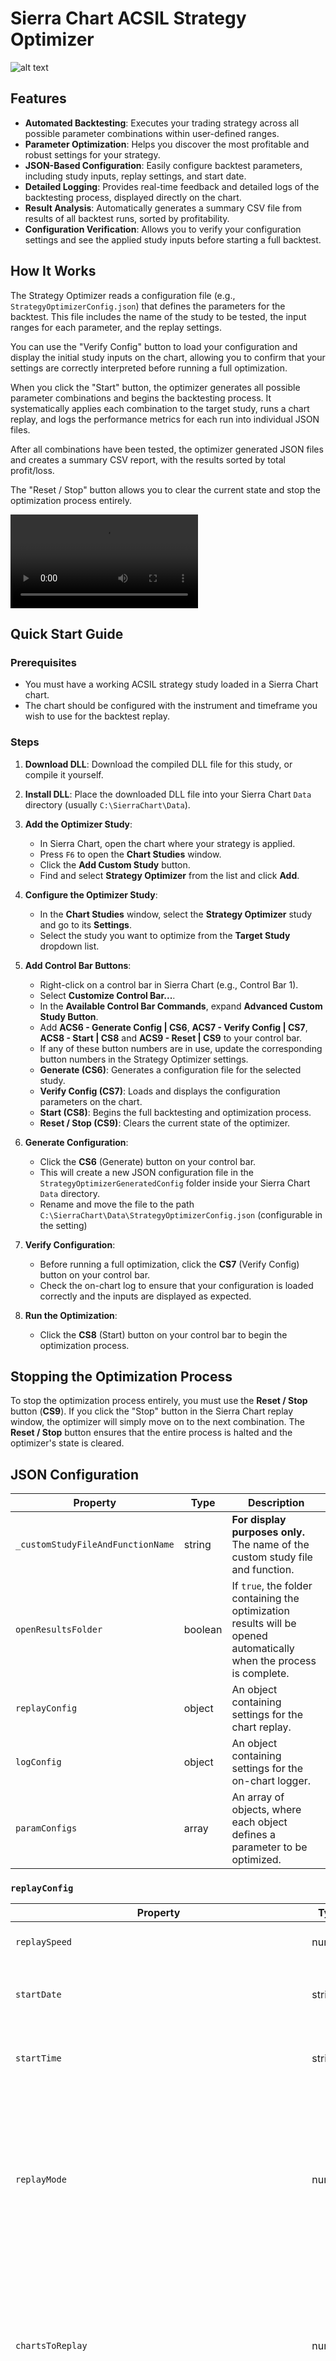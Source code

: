 # Sierra Chart ACSIL Strategy Optimizer
![alt text](images/Report.png)
## Features

-   **Automated Backtesting**: Executes your trading strategy across all possible parameter combinations within user-defined ranges.
-   **Parameter Optimization**: Helps you discover the most profitable and robust settings for your strategy.
-   **JSON-Based Configuration**: Easily configure backtest parameters, including study inputs, replay settings, and start date.
-   **Detailed Logging**: Provides real-time feedback and detailed logs of the backtesting process, displayed directly on the chart.
-   **Result Analysis**: Automatically generates a summary CSV file from results of all backtest runs, sorted by profitability.
-   **Configuration Verification**: Allows you to verify your configuration settings and see the applied study inputs before starting a full backtest.

## How It Works

The Strategy Optimizer reads a configuration file (e.g., `StrategyOptimizerConfig.json`) that defines the parameters for the backtest. This file includes the name of the study to be tested, the input ranges for each parameter, and the replay settings.

You can use the "Verify Config" button to load your configuration and display the initial study inputs on the chart, allowing you to confirm that your settings are correctly interpreted before running a full optimization.

When you click the "Start" button, the optimizer generates all possible parameter combinations and begins the backtesting process. It systematically applies each combination to the target study, runs a chart replay, and logs the performance metrics for each run into individual JSON files.

After all combinations have been tested, the optimizer generated JSON files and creates a summary CSV report, with the results sorted by total profit/loss.

The "Reset / Stop" button allows you to clear the current state and stop the optimization process entirely.

[<video controls src="images/2025-08-27 05-33-51-1.mp4" title=""></video>
](https://github.com/user-attachments/assets/39058e51-d398-479b-85dd-c1b960acd997)

## Quick Start Guide

### Prerequisites

*   You must have a working ACSIL strategy study loaded in a Sierra Chart chart.
*   The chart should be configured with the instrument and timeframe you wish to use for the backtest replay.

### Steps

1.  **Download DLL**: Download the compiled DLL file for this study, or compile it yourself.
2.  **Install DLL**: Place the downloaded DLL file into your Sierra Chart `Data` directory (usually `C:\SierraChart\Data`).
3.  **Add the Optimizer Study**:
    *   In Sierra Chart, open the chart where your strategy is applied.
    *   Press `F6` to open the **Chart Studies** window.
    *   Click the **Add Custom Study** button.
    *   Find and select **Strategy Optimizer** from the list and click **Add**.
4.  **Configure the Optimizer Study**:
    *   In the **Chart Studies** window, select the **Strategy Optimizer** study and go to its **Settings**.
    *   Select the study you want to optimize from the **Target Study** dropdown list.
5.  **Add Control Bar Buttons**:
    *   Right-click on a control bar in Sierra Chart (e.g., Control Bar 1).
    *   Select **Customize Control Bar...**.
    *   In the **Available Control Bar Commands**, expand **Advanced Custom Study Button**.
    *   Add **ACS6 - Generate Config | CS6**, **ACS7 - Verify Config | CS7**, **ACS8 - Start | CS8** and **ACS9 - Reset | CS9** to your control bar.
    *   If any of these button numbers are in use, update the corresponding button numbers in the Strategy Optimizer settings.
    *   **Generate (CS6)**: Generates a configuration file for the selected study.
    *   **Verify Config (CS7)**: Loads and displays the configuration parameters on the chart.
    *   **Start (CS8)**: Begins the full backtesting and optimization process.
    *   **Reset / Stop (CS9)**: Clears the current state of the optimizer.

6.  **Generate Configuration**:
    *   Click the **CS6** (Generate) button on your control bar.
    *   This will create a new JSON configuration file in the `StrategyOptimizerGeneratedConfig` folder inside your Sierra Chart `Data` directory.
    *   Rename and move the file to the path `C:\SierraChart\Data\StrategyOptimizerConfig.json` (configurable in the setting)
7.  **Verify Configuration**:
    *   Before running a full optimization, click the **CS7** (Verify Config) button on your control bar.
    *   Check the on-chart log to ensure that your configuration is loaded correctly and the inputs are displayed as expected.
8.  **Run the Optimization**:
    *   Click the **CS8** (Start) button on your control bar to begin the optimization process.

## Stopping the Optimization Process

To stop the optimization process entirely, you must use the **Reset / Stop** button (**CS9**). If you click the "Stop" button in the Sierra Chart replay window, the optimizer will simply move on to the next combination. The **Reset / Stop** button ensures that the entire process is halted and the optimizer's state is cleared.

## JSON Configuration

| Property                          | Type    | Description                                                                                                                              |
| --------------------------------- | ------- | ---------------------------------------------------------------------------------------------------------------------------------------- |
| `_customStudyFileAndFunctionName` | string  | **For display purposes only.** The name of the custom study file and function.                                                           |
| `openResultsFolder`               | boolean | If `true`, the folder containing the optimization results will be opened automatically when the process is complete.                       |
| `replayConfig`                    | object  | An object containing settings for the chart replay.                                                                                      |
| `logConfig`                       | object  | An object containing settings for the on-chart logger.                                                                                   |
| `paramConfigs`                    | array   | An array of objects, where each object defines a parameter to be optimized.                                                              |

### `replayConfig`

| Property                                      | Type    | Description                                                                                                                                                                |
| --------------------------------------------- | ------- | -------------------------------------------------------------------------------------------------------------------------------------------------------------------------- |
| `replaySpeed`                                 | number  | The speed of the chart replay.                                                                                                                                             |
| `startDate`                                   | string  | The start date for the replay, in `YYYY-MM-DD` format.                                                                                                                     |
| `startTime`                                   | string  | The start time for the replay, in `HH:MM:SS.sss` format.                                                                                                                   |
| `replayMode`                                  | number  | The replay mode. Possible values: `1` (Standard), `2` (Accurate Trading System Back Test), `3` (Calculate at Every Tick), `4` (Calculate Same as Real-Time).                 |
| `chartsToReplay`                              | number  | The charts to replay. Possible values: `0` (Single Chart), `1` (All Charts in Chartbook), `2` (Charts with Same Link Number).                                               |
| `clearExistingTradeSimulationDataForSymbolAndTradeAccount` | number  | If set to `1`, any existing trade simulation data for the symbol and trade account will be cleared before the replay starts.                                        |

### `logConfig`

| Property               | Type    | Description                                                                 |
| ---------------------- | ------- | --------------------------------------------------------------------------- |
| `enableLog`            | boolean | If `true`, logging will be enabled.                                         |
| `enableShowLogOnChart` | boolean | If `true`, log messages will be displayed directly on the chart.              |
| `maxLogLines`          | number  | The maximum number of log lines to display on the chart.                    |

### `paramConfigs`

| Property    | Type   | Description                                                                                                |
| ----------- | ------ | ---------------------------------------------------------------------------------------------------------- |
| `_name`     | string | **For display purposes only.** The name of the input as it appears in the study's settings.                  |
| `index`     | number | The zero-based index of the study input.                                                                   |
| `type`      | string | The data type of the input. Possible values: `int`, `float`, `bool`.                                       |
| `min`       | number | The minimum value to be tested for this parameter.                                                         |
| `max`       | number | The maximum value to be tested for this parameter.                                                         |
| `increment` | number | The amount to increment the value between `min` and `max`. If `0`, the parameter will be fixed at `min`. |

## Results and Reports

After the optimization process completes, the optimizer generates a set of report files. If `openResultsFolder` is set to `true` in your configuration, the folder containing these reports will open automatically.

Each optimization run creates a new folder named with a timestamp. Inside this folder, you will find:
-   **A json and csv file for each parameter combination tested.**
-   **A `...summary.csv` file.**

### Summary Report
The `summary.csv` file provides a high-level overview of all the backtest runs, with each row representing a different parameter combination. The results are sorted by `Total P/L`, allowing you to quickly identify the best-performing settings. Key columns include:
-   **Total P/L**: The total profit or loss for the backtest run.
-   **Profit Factor**: The ratio of gross profit to gross loss.
-   **Total Trades**: The total number of trades executed.
-   **Win Rate (%)**: The percentage of winning trades.
-   **Max Drawdown**: The maximum peak-to-trough decline in equity.

### Detailed Run Data
-   **A `.json` file**: Contains detailed trade-by-trade data, including entry/exit times, prices, and profit/loss for each trade. This file is useful for in-depth analysis.
-   **A `.csv` file**: A CSV representation of the trade data for easy viewing.

## ⭐ Support the Project

If you find this Strategy Optimizer useful, please consider giving the repository a star on GitHub! Your support helps in maintaining and improving this tool. Thank you for helping this project grow! 🚀

## Disclaimer

This tool is intended for experienced developers and traders familiar with Sierra Chart and ACSIL. While it has been designed to be robust and reliable, it is your responsibility to ensure it is configured correctly for your specific needs.
